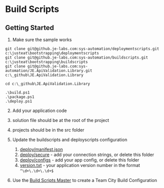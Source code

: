 ﻿# Build Scripts

## Getting Started

1. Make sure the sample works

```
git clone git@github.je-labs.com:sys-automation/deploymentscripts.git c:\justeat\bootstrapping\deploymentscripts
git clone git@github.je-labs.com:sys-automation/buildscripts.git  c:\justeat\bootstrapping\buildscripts
git clone git@github.je-labs.com:sys-automation/JE.ApiValidation.Library.git c:\_github\JE.ApiValidation.Library

cd c:\_github\JE.ApiValidation.Library

.\build.ps1
.\package.ps1
.\deploy.ps1
```

2. Add your application code
  1. solution file should be at the root of the project
  2. projects should be in the src folder

3. Update the buildscripts and deployscripts configuration
    1. [deploy/manifest.json](deploy/manifest.json)
    2. [deploy/secure](deploy/secure) - add your connection strings, or delete this folder
    3. [deploy/configs](deploy/configs) - add your app config, or delete this folder
    4. [version.txt](version.txt) - your application version number in the format `^\d+\.\d+\.\d+$`

4. Use the [Build Scripts Master](http://ci.je-labs.com/admin/editBuild.html?id=template:NetBuildScriptsMaster) to create a Team City Build Configuration

